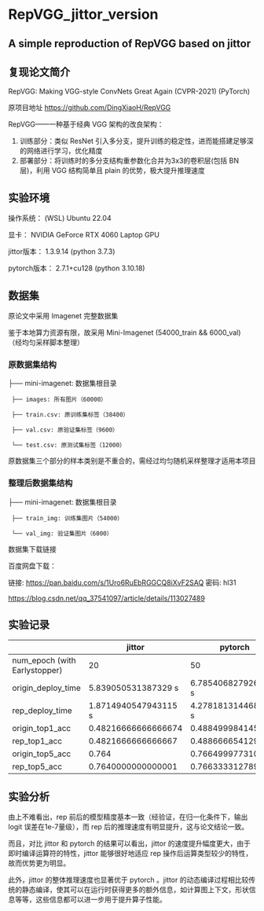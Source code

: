 # RepVGG_jittor_version
## A simple reproduction of RepVGG based on jittor
## 复现论文简介
RepVGG: Making VGG-style ConvNets Great Again (CVPR-2021) (PyTorch)

原项目地址
https://github.com/DingXiaoH/RepVGG

RepVGG——一种基于经典 VGG 架构的改良架构：

1. 训练部分：类似 ResNet 引入多分支，提升训练的稳定性，进而能搭建足够深的网络进行学习，优化精度
2. 部署部分：将训练时的多分支结构重参数化合并为3x3的卷积层(包括 BN 层)，利用 VGG 结构简单且 plain 的优势，极大提升推理速度
## 实验环境
操作系统： (WSL) Ubuntu 22.04

显卡： NVIDIA GeForce RTX 4060 Laptop GPU

jittor版本： 1.3.9.14 (python 3.7.3)

pytorch版本： 2.7.1+cu128 (python 3.10.18)

## 数据集
原论文中采用 Imagenet 完整数据集

鉴于本地算力资源有限，故采用 Mini-Imagenet (54000_train && 6000_val)
（经均匀采样脚本整理）
### 原数据集结构

├── mini-imagenet: 数据集根目录

     ├── images: 所有图片（60000）

     ├── train.csv: 原训练集标签（38400）

     ├── val.csv: 原验证集标签（9600）

     └── test.csv: 原测试集标签（12000）

原数据集三个部分的样本类别是不重合的，需经过均匀随机采样整理才适用本项目
### 整理后数据集结构

├── mini-imagenet: 数据集根目录

     ├── train_img: 训练集图片（54000）

     └── val_img: 验证集图片（6000）

数据集下载链接

百度网盘下载：

链接: https://pan.baidu.com/s/1Uro6RuEbRGGCQ8iXvF2SAQ 密码: hl31

https://blog.csdn.net/qq_37541097/article/details/113027489
## 实验记录
| |jittor|pytorch|
|------|------|------|
|num_epoch (with Earlystopper)| 20 | 50 |
|origin_deploy_time| 5.839050531387329 s| 6.785406827926636 s|
|rep_deploy_time| 1.8714940547943115 s| 4.278181314468384 s|
|origin_top1_acc| 0.48216666666666674 | 0.4884999841451645 |
|rep_top1_acc| 0.4821666666666667 | 0.4886666541298231 |
|origin_top5_acc| 0.764 | 0.7664999773104986 | 0.7664999773104986 |
|rep_top5_acc| 0.7640000000000001 | 0.7663333127895992 |
## 实验分析
由上不难看出，rep 前后的模型精度基本一致（经验证，在归一化条件下，输出 logit 误差在1e-7量级），而 rep 后的推理速度有明显提升，这与论文结论一致。

而且，对比 jittor 和 pytorch 的结果可以看出，jittor 的速度提升幅度更大，由于即时编译运算符的特性，jittor 能够很好地适应 rep 操作后运算类型较少的特性，故而优势更为明显。

此外，jittor 的整体推理速度也显著优于 pytorch 。jittor 的动态编译过程相比较传统的静态编译，使其可以在运行时获得更多的额外信息，如计算图上下文，形状信息等等，这些信息都可以进一步用于提升算子性能。